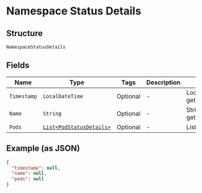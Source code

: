 
# Namespace Status Details

## Structure

`NamespaceStatusDetails`

## Fields

| Name | Type | Tags | Description | Getter | Setter |
|  --- | --- | --- | --- | --- | --- |
| `Timestamp` | `LocalDateTime` | Optional | - | LocalDateTime getTimestamp() | setTimestamp(LocalDateTime timestamp) |
| `Name` | `String` | Optional | - | String getName() | setName(String name) |
| `Pods` | [`List<PodStatusDetails>`](../../doc/models/pod-status-details.md) | Optional | - | List<PodStatusDetails> getPods() | setPods(List<PodStatusDetails> pods) |

## Example (as JSON)

```json
{
  "timestamp": null,
  "name": null,
  "pods": null
}
```

